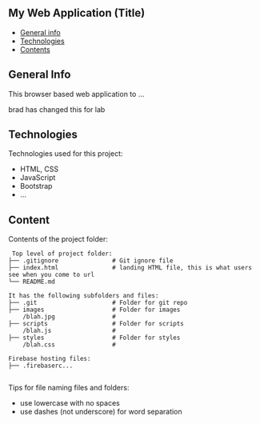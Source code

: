 ## My Web Application (Title)

* [General info](#general-info)
* [Technologies](#technologies)
* [Contents](#content)

## General Info
This browser based web application to ...

brad has changed this for lab
	
## Technologies
Technologies used for this project:
* HTML, CSS
* JavaScript
* Bootstrap 
* ...
	
## Content
Contents of the project folder:

```
 Top level of project folder: 
├── .gitignore               # Git ignore file
├── index.html               # landing HTML file, this is what users see when you come to url
└── README.md

It has the following subfolders and files:
├── .git                     # Folder for git repo
├── images                   # Folder for images
    /blah.jpg                # 
├── scripts                  # Folder for scripts
    /blah.js                 # 
├── styles                   # Folder for styles
    /blah.css                # 

Firebase hosting files: 
├── .firebaserc...


```

Tips for file naming files and folders:
* use lowercase with no spaces
* use dashes (not underscore) for word separation

